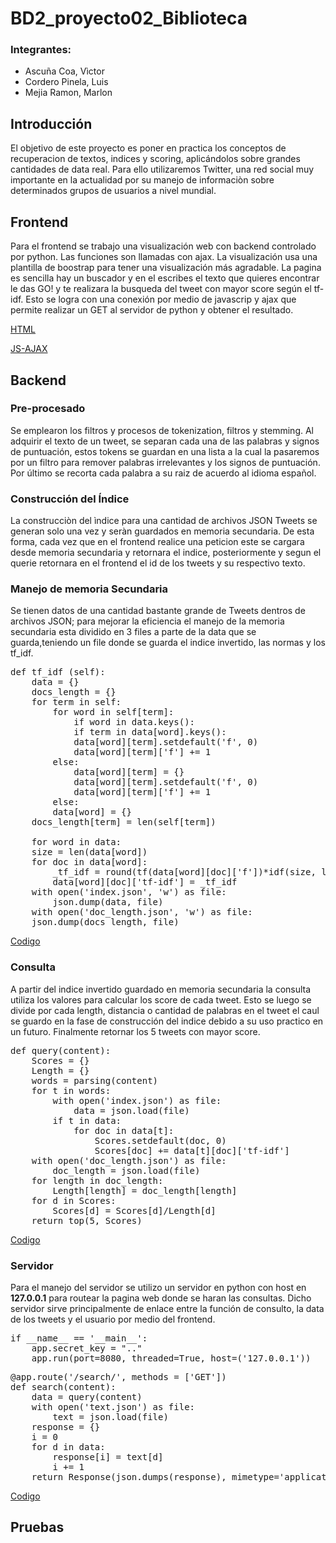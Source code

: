 # BD2_proyecto02_Biblioteca

### Integrantes:
- Ascuña Coa, Vìctor
- Cordero Pinela, Luis
- Mejia Ramon, Marlon

## Introducción

El objetivo de este proyecto es poner en practica los conceptos de recuperacion de textos, indices y scoring, aplicándolos sobre grandes cantidades de data real. Para ello utilizaremos Twitter, una red social muy importante en la actualidad por su manejo de informaciòn sobre determinados grupos de usuarios a nivel mundial.

## Frontend

Para el frontend se trabajo una visualización web con backend controlado por python. Las funciones son llamadas con ajax. La visualización usa una plantilla de boostrap para tener una visualización más agradable. La pagina es sencilla hay un buscador y en el escribes el texto que quieres encontrar le das GO! y te realizara la busqueda del tweet con mayor score según el tf-idf. Esto se logra con una conexión por medio de javascrip y ajax que permite realizar un GET al servidor de python y obtener el resultado.

[HTML](https://github.com/LuisUTEC/BD2_proyecto02_Biblioteca/blob/master/templates/index.html)

[JS-AJAX](https://github.com/LuisUTEC/BD2_proyecto02_Biblioteca/blob/master/static/js/function.js)

## Backend

### Pre-procesado
Se emplearon los filtros y procesos de tokenization, filtros y stemming. Al adquirir el texto de un tweet, se separan cada una de las palabras y signos de puntuación, estos tokens se guardan en una lista a la cual la pasaremos por un filtro para remover palabras irrelevantes y los signos de puntuación. Por último se recorta cada palabra a su raiz de acuerdo al idioma español.  

### Construcción del Índice
La construcciòn del ìndice para una cantidad de archivos JSON Tweets se generan solo una vez y seràn guardados en memoria secundaria. De esta forma, cada vez que en el frontend realice una peticion este se cargara desde memoria secundaria y retornara el indice, posteriormente y segun el querie retornara en el frontend el id de los tweets y su respectivo texto.



### Manejo de memoria Secundaria
Se tienen datos de una cantidad bastante grande de Tweets dentros de archivos JSON; para mejorar la eficiencia el manejo de la memoria secundaria esta dividido en 3 files a parte de la data que se guarda,teniendo un file donde se guarda el indice invertido, las normas y los tf_idf.
<pre>
def tf_idf (self):
    data = {}
    docs_length = {}
    for term in self:
        for word in self[term]:
    	    if word in data.keys():
	        if term in data[word].keys():
		    data[word][term].setdefault('f', 0)
		    data[word][term]['f'] += 1
		else:
		    data[word][term] = {}
		    data[word][term].setdefault('f', 0)
		    data[word][term]['f'] += 1
	    else:
		data[word] = {}
	docs_length[term] = len(self[term])

    for word in data:
	size = len(data[word])
	for doc in data[word]:
	    _tf_idf = round(tf(data[word][doc]['f'])*idf(size, len(self)), 2)
	    data[word][doc]['tf-idf'] = _tf_idf
    with open('index.json', 'w') as file:
        json.dump(data, file)
    with open('doc_length.json', 'w') as file:
	json.dump(docs_length, file)
</pre>

[Codigo](https://github.com/LuisUTEC/BD2_proyecto02_Biblioteca/blob/master/invertindex.py)

### Consulta
A partir del indice invertido guardado en memoria secundaria la consulta utiliza los valores para calcular los score de cada tweet. Esto se luego se divide por cada length, distancia o cantidad de palabras en el tweet el caul se guardo en la fase de construcción del indice debido a su uso practico en un futuro. Finalmente retornar los 5 tweets con mayor score.


<pre>
def query(content):
    Scores = {}
    Length = {}
    words = parsing(content)
    for t in words:
        with open('index.json') as file:
            data = json.load(file)
        if t in data:
            for doc in data[t]:
                Scores.setdefault(doc, 0)
                Scores[doc] += data[t][doc]['tf-idf']
    with open('doc_length.json') as file:
        doc_length = json.load(file)
    for length in doc_length:
        Length[length] = doc_length[length]
    for d in Scores:
        Scores[d] = Scores[d]/Length[d]
    return top(5, Scores)
</pre>

[Codigo](https://github.com/LuisUTEC/BD2_proyecto02_Biblioteca/blob/master/query.py)

### Servidor
Para el manejo del servidor se utilizo un servidor en python con host en **127.0.0.1** para routear la pagina web donde se haran las consultas. Dicho servidor sirve principalmente de enlace entre la función de consulto, la data de los tweets y el usuario por medio del frontend.
<pre>
if __name__ == '__main__':
    app.secret_key = ".."
    app.run(port=8080, threaded=True, host=('127.0.0.1'))
</pre> 
<pre>
@app.route('/search/<content>', methods = ['GET'])
def search(content):
    data = query(content)
    with open('text.json') as file:
        text = json.load(file)
    response = {}
    i = 0
    for d in data:
        response[i] = text[d]
        i += 1
    return Response(json.dumps(response), mimetype='application/json')
</pre>

[Codigo](https://github.com/LuisUTEC/BD2_proyecto02_Biblioteca/blob/master/server.py)

## Pruebas


